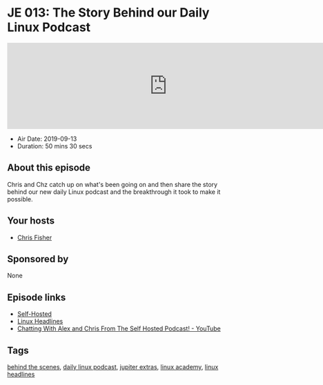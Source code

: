 # JE 013: The Story Behind our Daily Linux Podcast

<iframe src="https://player.fireside.fm/v2/WTrMvATU+srEaVkVz?theme=dark" width="740" height="200" frameborder="0" scrolling="no"></iframe>

* Air Date: 2019-09-13
* Duration: 50 mins 30 secs

## About this episode

Chris and Chz catch up on what's been going on and then share the story behind our new daily Linux podcast and the breakthrough it took to make it possible.

## Your hosts
* [Chris Fisher](https://extras.show/hosts/chrislas)

## Sponsored by

None



## Episode links

  * [Self-Hosted](https://selfhosted.show/ "Self-Hosted")
  * [Linux Headlines](https://linuxheadlines.show/ "Linux Headlines")
  * [Chatting With Alex and Chris From The Self Hosted Podcast! - YouTube](https://www.youtube.com/watch?v=8ZZJu0uty9E "Chatting With Alex and Chris From The Self Hosted Podcast! - YouTube")



## Tags

[behind the scenes](https://extras.show/tags/behind%20the%20scenes), [daily linux podcast](https://extras.show/tags/daily%20linux%20podcast), [jupiter extras](https://extras.show/tags/jupiter%20extras), [linux academy](https://extras.show/tags/linux%20academy), [linux headlines](https://extras.show/tags/linux%20headlines)
